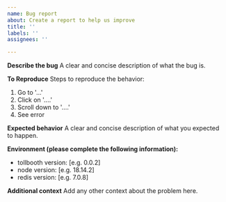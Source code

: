 ```yaml
---
name: Bug report
about: Create a report to help us improve
title: ''
labels: ''
assignees: ''

---
```


**Describe the bug**
A clear and concise description of what the bug is.

**To Reproduce**
Steps to reproduce the behavior:
1. Go to '...'
2. Click on '....'
3. Scroll down to '....'
4. See error

**Expected behavior**
A clear and concise description of what you expected to happen.

**Environment (please complete the following information):**
 - tollbooth version: [e.g. 0.0.2]
 - node version: [e.g. 18.14.2]
 - redis version: [e.g. 7.0.8]

**Additional context**
Add any other context about the problem here.
